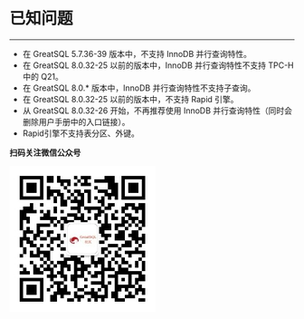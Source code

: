 # 已知问题
---
- 在 GreatSQL 5.7.36-39 版本中，不支持 InnoDB 并行查询特性。
- 在 GreatSQL 8.0.32-25 以前的版本中，InnoDB 并行查询特性不支持 TPC-H 中的 Q21。
- 在 GreatSQL 8.0.* 版本中，InnoDB 并行查询特性不支持子查询。
- 在 GreatSQL 8.0.32-25 以前的版本中，不支持 Rapid 引擎。
- 从 GreatSQL 8.0.32-26 开始，不再推荐使用 InnoDB 并行查询特性（同时会删除用户手册中的入口链接）。
- Rapid引擎不支持表分区、外键。


**扫码关注微信公众号**

![greatsql-wx](../greatsql-wx.jpg)
